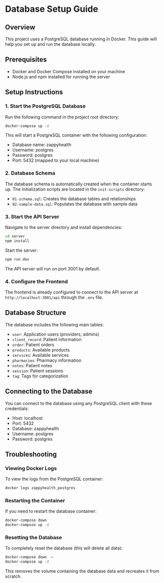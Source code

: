 # Database Setup Guide

## Overview

This project uses a PostgreSQL database running in Docker. This guide will help you set up and run the database locally.

## Prerequisites

- Docker and Docker Compose installed on your machine
- Node.js and npm installed for running the server

## Setup Instructions

### 1. Start the PostgreSQL Database

Run the following command in the project root directory:

```bash
docker-compose up -d
```

This will start a PostgreSQL container with the following configuration:
- Database name: zappyhealth
- Username: postgres
- Password: postgres
- Port: 5432 (mapped to your local machine)

### 2. Database Schema

The database schema is automatically created when the container starts up. The initialization scripts are located in the `init-scripts` directory:

- `01-schema.sql`: Creates the database tables and relationships
- `02-sample-data.sql`: Populates the database with sample data

### 3. Start the API Server

Navigate to the server directory and install dependencies:

```bash
cd server
npm install
```

Start the server:

```bash
npm run dev
```

The API server will run on port 3001 by default.

### 4. Configure the Frontend

The frontend is already configured to connect to the API server at `http://localhost:3001/api` through the `.env` file.

## Database Structure

The database includes the following main tables:

- `user`: Application users (providers, admins)
- `client_record`: Patient information
- `order`: Patient orders
- `products`: Available products
- `services`: Available services
- `pharmacies`: Pharmacy information
- `notes`: Patient notes
- `session`: Patient sessions
- `tag`: Tags for categorization

## Connecting to the Database

You can connect to the database using any PostgreSQL client with these credentials:

- Host: localhost
- Port: 5432
- Database: zappyhealth
- Username: postgres
- Password: postgres

## Troubleshooting

### Viewing Docker Logs

To view the logs from the PostgreSQL container:

```bash
docker logs zappyhealth_postgres
```

### Restarting the Container

If you need to restart the database container:

```bash
docker-compose down
docker-compose up -d
```

### Resetting the Database

To completely reset the database (this will delete all data):

```bash
docker-compose down -v
docker-compose up -d
```

This removes the volume containing the database data and recreates it from scratch.
